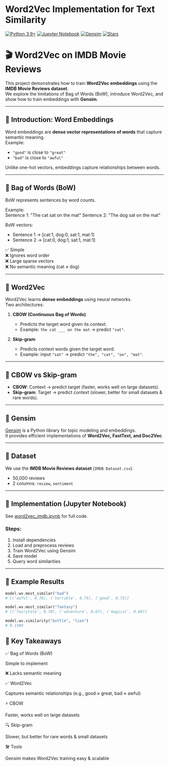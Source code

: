 # Word2Vec Implementation for Text Similarity
[![Python 3.9+](https://img.shields.io/badge/python-3.9+-blue.svg)](https://www.python.org/)
[![Jupyter Notebook](https://img.shields.io/badge/Jupyter-Notebook-orange.svg)](https://jupyter.org/)
[![Gensim](https://img.shields.io/badge/Gensim-Word2Vec-green.svg)](https://radimrehurek.com/gensim/)
[![Stars](https://img.shields.io/github/stars/Ameer0501/gensim-word2vec.svg?style=social)](https://github.com/Ameer0501/gensim-word2vec)
# 🎬 Word2Vec on IMDB Movie Reviews

This project demonstrates how to train **Word2Vec embeddings** using the **IMDB Movie Reviews dataset**.  
We explore the limitations of Bag of Words (BoW), introduce Word2Vec, and show how to train embeddings with **Gensim**.

---

## 🔹 Introduction: Word Embeddings
Word embeddings are **dense vector representations of words** that capture semantic meaning.  
Example:  
- `"good"` is close to `"great"`  
- `"bad"` is close to `"awful"`  

Unlike one-hot vectors, embeddings capture relationships between words.

---

## 🔹 Bag of Words (BoW)
BoW represents sentences by word counts.

Example:  
Sentence 1: "The cat sat on the mat"
Sentence 2: "The dog sat on the mat"

BoW vectors:  
- Sentence 1 → [cat:1, dog:0, sat:1, mat:1]  
- Sentence 2 → [cat:0, dog:1, sat:1, mat:1]  

✅ Simple  
❌ Ignores word order  
❌ Large sparse vectors  
❌ No semantic meaning (cat ≠ dog)  

---

## 🔹 Word2Vec
Word2Vec learns **dense embeddings** using neural networks.  
Two architectures:

1. **CBOW (Continuous Bag of Words)**  
   - Predicts the target word given its context.  
   - Example: `the cat ___ on the mat` → predict `"sat"`.  

2. **Skip-gram**  
   - Predicts context words given the target word.  
   - Example: input `"sat"` → predict `"the", "cat", "on", "mat"`.  

---

## 🔹 CBOW vs Skip-gram
- **CBOW**: Context → predict target (faster, works well on large datasets).  
- **Skip-gram**: Target → predict context (slower, better for small datasets & rare words).  

---

## 🔹 Gensim
[Gensim](https://radimrehurek.com/gensim/) is a Python library for topic modeling and embeddings.  
It provides efficient implementations of **Word2Vec, FastText, and Doc2Vec**.

---

## 🔹 Dataset
We use the **IMDB Movie Reviews dataset** (`IMDB Dataset.csv`).  
- 50,000 reviews  
- 2 columns: `review`, `sentiment`

---

## 🔹 Implementation (Jupyter Notebook)
See [word2vec_imdb.ipynb](word2vec_imdb.ipynb) for full code.  

### Steps:
1. Install dependencies  
2. Load and preprocess reviews  
3. Train Word2Vec using Gensim  
4. Save model  
5. Query word similarities  

---

## 🔹 Example Results

```python
model.wv.most_similar("bad")
# [('awful', 0.76), ('terrible', 0.75), ('good', 0.73)]

model.wv.most_similar("fantasy")
# [('fairytale', 0.70), ('adventure', 0.67), ('magical', 0.60)]

model.wv.similarity("bottle", "lion")
# 0.1388
```
## 🔹 Key Takeaways

✅ Bag of Words (BoW)

Simple to implement

❌ Lacks semantic meaning

✅ Word2Vec

Captures semantic relationships (e.g., good ≈ great, bad ≈ awful)

⚡ CBOW

Faster, works well on large datasets

🔍 Skip-gram

Slower, but better for rare words & small datasets

🛠 Tools

Gensim
 makes Word2Vec training easy & scalable
